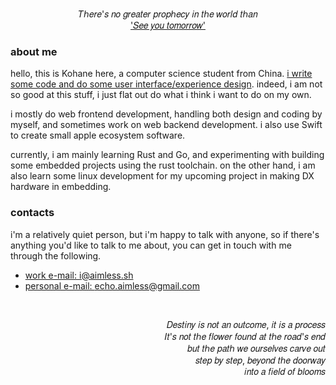 <p align='center'>
  𝑇ℎ𝑒𝑟𝑒'𝑠 𝑛𝑜 𝑔𝑟𝑒𝑎𝑡𝑒𝑟 𝑝𝑟𝑜𝑝ℎ𝑒𝑐𝑦 𝑖𝑛 𝑡ℎ𝑒 𝑤𝑜𝑟𝑙𝑑 𝑡ℎ𝑎𝑛
  <br />
  <ins>'𝑆𝑒𝑒 𝑦𝑜𝑢 𝑡𝑜𝑚𝑜𝑟𝑟𝑜𝑤'</ins>
</p>

### about me

hello, this is Kohane here, a computer science student from China. <ins>i write some code and do some user interface/experience design</ins>. indeed, i am not so good at this stuff, i just flat out do what i think i want to do on my own.

i mostly do web frontend development, handling both design and coding by myself, and sometimes work on web backend development. i also use Swift to create small apple ecosystem software.

currently, i am mainly learning Rust and Go, and experimenting with building some embedded projects using the rust toolchain. on the other hand, i am also learn some linux development for my upcoming project in making DX hardware in embedding. 

### contacts

i'm a relatively quiet person, but i'm happy to talk with anyone, so if there's anything you'd like to talk to me about, you can get in touch with me through the following.

- [work e-mail: i@aimless.sh](mailto:i@aimless.sh)
- [personal e-mail: echo.aimless@gmail.com](mailto:echo.aimless@gmail.com)

<br />

<p align='end'>
  𝐷𝑒𝑠𝑡𝑖𝑛𝑦 𝑖𝑠 𝑛𝑜𝑡 𝑎𝑛 𝑜𝑢𝑡𝑐𝑜𝑚𝑒, 𝑖𝑡 𝑖𝑠 𝑎 𝑝𝑟𝑜𝑐𝑒𝑠𝑠
  <br />
  𝐼𝑡'𝑠 𝑛𝑜𝑡 𝑡ℎ𝑒 𝑓𝑙𝑜𝑤𝑒𝑟 𝑓𝑜𝑢𝑛𝑑 𝑎𝑡 𝑡ℎ𝑒 𝑟𝑜𝑎𝑑'𝑠 𝑒𝑛𝑑
  <br />
  𝑏𝑢𝑡 𝑡ℎ𝑒 𝑝𝑎𝑡ℎ 𝑤𝑒 𝑜𝑢𝑟𝑠𝑒𝑙𝑣𝑒𝑠 𝑐𝑎𝑟𝑣𝑒 𝑜𝑢𝑡
  <br />
  𝑠𝑡𝑒𝑝 𝑏𝑦 𝑠𝑡𝑒𝑝, 𝑏𝑒𝑦𝑜𝑛𝑑 𝑡ℎ𝑒 𝑑𝑜𝑜𝑟𝑤𝑎𝑦
  <br />
  𝑖𝑛𝑡𝑜 𝑎 𝑓𝑖𝑒𝑙𝑑 𝑜𝑓 𝑏𝑙𝑜𝑜𝑚𝑠
</p>
